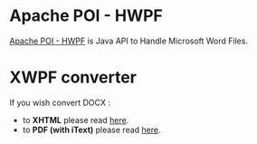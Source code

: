 # Apache POI - HWPF #

[Apache POI - HWPF](http://poi.apache.org/hwpf/index.html) is Java API to Handle Microsoft Word Files.

# XWPF converter #

If you wish convert DOCX :

  * to **XHTML** please read [here](XWPFConverterXHTML.md).
  * to **PDF (with iText)** please read [here](XWPFConverterPDFViaIText.md).